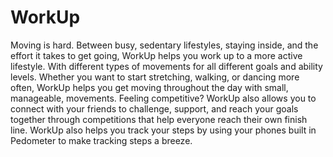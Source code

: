 # WorkUp

Moving is hard. Between busy, sedentary lifestyles, staying inside, and the effort it takes to get going, WorkUp helps you work up to a more active lifestyle. With different types of movements for all different goals and ability levels. Whether you want to start stretching, walking, or dancing more often, WorkUp helps you get moving throughout the day with small, manageable, movements. Feeling competitive? WorkUp also allows you to connect with your friends to challenge, support, and reach your goals together through competitions that help everyone reach their own finish line. WorkUp also helps you track your steps by using your phones built in Pedometer to make tracking steps a breeze.

